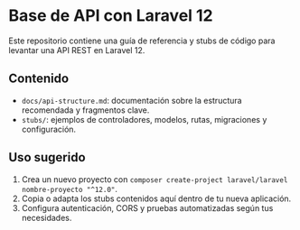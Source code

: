 # Base de API con Laravel 12

Este repositorio contiene una guía de referencia y stubs de código para levantar una API REST en Laravel 12.

## Contenido

- `docs/api-structure.md`: documentación sobre la estructura recomendada y fragmentos clave.
- `stubs/`: ejemplos de controladores, modelos, rutas, migraciones y configuración.

## Uso sugerido

1. Crea un nuevo proyecto con `composer create-project laravel/laravel nombre-proyecto "^12.0"`.
2. Copia o adapta los stubs contenidos aquí dentro de tu nueva aplicación.
3. Configura autenticación, CORS y pruebas automatizadas según tus necesidades.

